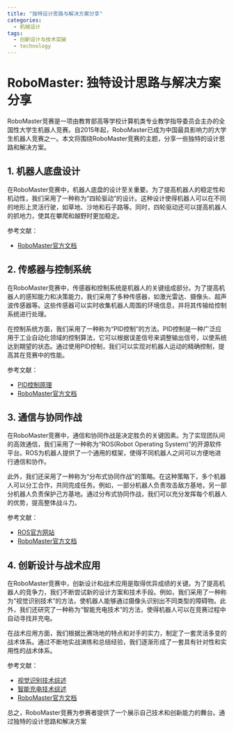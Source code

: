 ```yaml
---  
title: "独特设计思路与解决方案分享"  
categories:  
  - 机械设计  
tags: 
  - 创新设计与技术突破 
  - technology  
---  
```


# RoboMaster: 独特设计思路与解决方案分享

RoboMaster竞赛是一项由教育部高等学校计算机类专业教学指导委员会主办的全国性大学生机器人竞赛。自2015年起，RoboMaster已成为中国最具影响力的大学生机器人竞赛之一。本文将围绕RoboMaster竞赛的主题，分享一些独特的设计思路和解决方案。

## 1. 机器人底盘设计

在RoboMaster竞赛中，机器人底盘的设计至关重要。为了提高机器人的稳定性和机动性，我们采用了一种称为“四轮驱动”的设计。这种设计使得机器人可以在不同的地形上灵活行驶，如草地、沙地和石子路等。同时，四轮驱动还可以提高机器人的抓地力，使其在攀爬和越野时更加稳定。

参考文献：
- [RoboMaster官方文档](https://robomaster.withrobots.com/)

## 2. 传感器与控制系统

在RoboMaster竞赛中，传感器和控制系统是机器人的关键组成部分。为了提高机器人的感知能力和决策能力，我们采用了多种传感器，如激光雷达、摄像头、超声波传感器等。这些传感器可以实时收集机器人周围的环境信息，并将其传输给控制系统进行处理。

在控制系统方面，我们采用了一种称为“PID控制”的方法。PID控制是一种广泛应用于工业自动化领域的控制算法，它可以根据误差信号来调整输出信号，以使系统达到期望的状态。通过使用PID控制，我们可以实现对机器人运动的精确控制，提高其在竞赛中的性能。

参考文献：
- [PID控制原理](http://csee.umbc.edu/~ece493/fall2008/lectures/pid_control.html)
- [RoboMaster官方文档](https://robomaster.withrobots.com/)

## 3. 通信与协同作战

在RoboMaster竞赛中，通信和协同作战是决定胜负的关键因素。为了实现团队间的高效通信，我们采用了一种称为“ROS(Robot Operating System)”的开源软件平台。ROS为机器人提供了一个通用的框架，使得不同机器人之间可以方便地进行通信和协作。

此外，我们还采用了一种称为“分布式协同作战”的策略。在这种策略下，多个机器人可以分工合作，共同完成任务。例如，一部分机器人负责攻击敌方基地，另一部分机器人负责保护己方基地。通过分布式协同作战，我们可以充分发挥每个机器人的优势，提高整体战斗力。

参考文献：
- [ROS官方网站](http://www.ros.org/)
- [RoboMaster官方文档](https://robomaster.withrobots.com/)

## 4. 创新设计与战术应用

在RoboMaster竞赛中，创新设计和战术应用是取得优异成绩的关键。为了提高机器人的竞争力，我们不断尝试新的设计方案和技术手段。例如，我们采用了一种称为“视觉识别技术”的方法，使机器人能够通过摄像头识别出不同类型的障碍物。此外，我们还研究了一种称为“智能充电技术”的方法，使得机器人可以在竞赛过程中自动寻找并充电。

在战术应用方面，我们根据比赛场地的特点和对手的实力，制定了一套灵活多变的战术体系。通过不断地实战演练和总结经验，我们逐渐形成了一套具有针对性和实用性的战术体系。

参考文献：
- [视觉识别技术综述](https://zhuanlan.zhihu.com/p/67947686)
- [智能充电技术综述](https://zhuanlan.zhihu.com/p/70631597)
- [RoboMaster官方文档](https://robomaster.withrobots.com/)

总之，RoboMaster竞赛为参赛者提供了一个展示自己技术和创新能力的舞台。通过独特的设计思路和解决方案 
